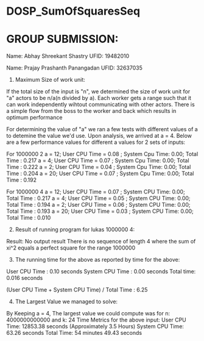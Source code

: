 # DOSP_SumOfSquaresSeq
<h1>GROUP SUBMISSION:</h1>

Name: Abhay Shreekant Shastry
UFID: 19482010

Name: Prajay Prashanth Panangadan
UFID: 32637035


1) Maximum Size of work unit:

If the total size of the input is "n", we determined the size of work unit for "a" actors to be n/a(n divided by a). Each worker gets a range such that it can work independently wihtout communicating with other actors. There is a simple flow from the boss to the worker and back which results in optimum performance

For determining the value of "a" we ran a few tests with different values of a to detemine the value we'd use. Upon analysis, we arrived at a = 4. Below are a few performance values for different a values for 2 sets of inputs:


For 1000000 2
 a = 12; User CPU Time = 0.08 ; System Cpu Time: 0.00; Total Time : 0.217
 a = 4;  User CPU Time = 0.07 ; System Cpu Time: 0.00; Total Time : 0.222
 a = 2;  User CPU Time = 0.04 ; System Cpu Time: 0.00; Total Time : 0.204
 a = 20; User CPU Time = 0.07 ; System Cpu Time: 0.00; Total Time : 0.192


For 1000000 4
 a = 12; User CPU Time = 0.07 ; System CPU Time: 0.00; Total Time : 0.217
 a = 4;  User CPU Time = 0.05 ; System CPU Time: 0.00; Total Time : 0.194
 a = 2;  User CPU Time = 0.06 ; System CPU Time: 0.00; Total Time : 0.193
 a = 20; User CPU Time = 0.03 ; System CPU Time: 0.00; Total Time : 0.010


2) Result of running program for lukas 1000000 4:

Result: No output result
There is no sequence of length 4 where the sum of xi^2 equals a perfect square for the range 1000000

3) The running time for the above as reported by time for the above:

User CPU Time : 0.10 seconds
System CPU Time : 0.00 seconds
Total time: 0.016 seconds

(User CPU Time + System CPU Time) / Total Time : 6.25


4) The Largest Value we managed to solve: 

By Keeping a = 4,
The largest value we could compute was for n: 4000000000000 and k: 24
Time Metrics for the above input:
User CPU Time: 12853.38 seconds (Approximately 3.5 Hours)
System CPU Time: 63.26 seconds
Total Time: 54 minutes 49.43 seconds